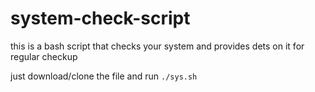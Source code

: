 # system-check-script

this is a bash script that checks your system and provides dets on it 
for regular checkup

just download/clone the file and run `./sys.sh`
